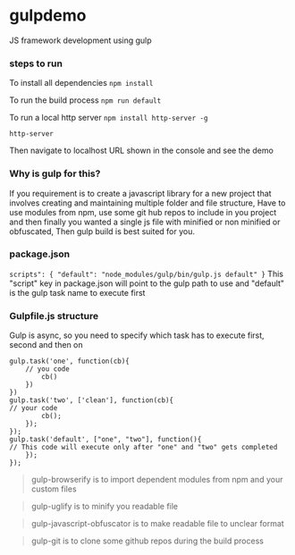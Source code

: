 # gulpdemo
JS framework development using gulp

### steps to run

To install all dependencies
`
npm install
`

To run the build process
`
npm run default
`

To run a local http server
`
npm install http-server -g
`

`
http-server
`

Then navigate to localhost URL shown in the console and see the demo

### Why is gulp for this?
If you requirement is to create a javascript library for a new project that involves creating and maintaining multiple folder and file structure, Have to use modules from npm, use some git hub repos to include in you project and then finally you wanted a single js file with minified or non minified or obfuscated, Then gulp build is best suited for you.

### package.json
  ` scripts": {
        "default": "node_modules/gulp/bin/gulp.js default"
  }
`
This "script" key in package.json will point to the gulp path to use and "default" is the gulp task name to execute first

### Gulpfile.js structure
Gulp is async, so you need to specify which task has to execute first, second and then on

    gulp.task('one', function(cb){
    	// you code
            cb()
        })
    })
    gulp.task('two', ['clean'], function(cb){
    // your code
            cb();
        });
    });
    gulp.task('default', ["one", "two"], function(){
    // This code will execute only after "one" and "two" gets completed
        });
    });

>gulp-browserify is to import dependent modules from npm and your custom files

>gulp-uglify is to minify you readable file

> gulp-javascript-obfuscator  is to make readable file to unclear  format

> gulp-git is to clone some github repos during the build process
